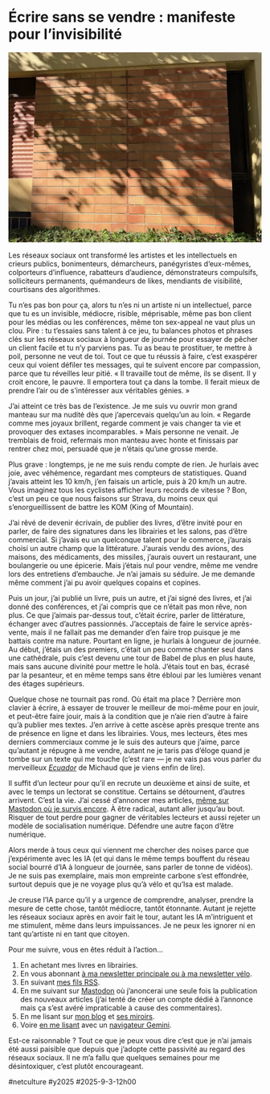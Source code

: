 # Écrire sans se vendre : manifeste pour l’invisibilité

![Invisible](_i/2025-09-03-101021.webp)

Les réseaux sociaux ont transformé les artistes et les intellectuels en crieurs publics, bonimenteurs, démarcheurs, panégyristes d’eux-mêmes, colporteurs d’influence, rabatteurs d’audience, démonstrateurs compulsifs, solliciteurs permanents, quémandeurs de likes, mendiants de visibilité, courtisans des algorithmes.

Tu n’es pas bon pour ça, alors tu n’es ni un artiste ni un intellectuel, parce que tu es un invisible, médiocre, risible, méprisable, même pas bon client pour les médias ou les conférences, même ton sex-appeal ne vaut plus un clou. Pire : tu t’essaies sans talent à ce jeu, tu balances photos et phrases clés sur les réseaux sociaux à longueur de journée pour essayer de pêcher un client facile et tu n’y parviens pas. Tu as beau te prostituer, te mettre à poil, personne ne veut de toi. Tout ce que tu réussis à faire, c’est exaspérer ceux qui voient défiler tes messages, qui te suivent encore par compassion, parce que tu réveilles leur pitié. « Il travaille tout de même, ils se disent. Il y croit encore, le pauvre. Il emportera tout ça dans la tombe. Il ferait mieux de prendre l’air ou de s’intéresser aux véritables génies. »

J’ai atteint ce très bas de l’existence. Je me suis vu ouvrir mon grand manteau sur ma nudité dès que j’apercevais quelqu’un au loin. « Regarde comme mes joyaux brillent, regarde comment je vais changer ta vie et provoquer des extases incomparables. » Mais personne ne venait. Je tremblais de froid, refermais mon manteau avec honte et finissais par rentrer chez moi, persuadé que je n’étais qu’une grosse merde.

Plus grave : longtemps, je ne me suis rendu compte de rien. Je hurlais avec joie, avec véhémence, regardant mes compteurs de statistiques. Quand j’avais atteint les 10 km/h, j’en faisais un article, puis à 20 km/h un autre. Vous imaginez tous les cyclistes afficher leurs records de vitesse ? Bon, c’est un peu ce que nous faisons sur Strava, du moins ceux qui s’enorgueillissent de battre les KOM (King of Mountain).

J’ai rêvé de devenir écrivain, de publier des livres, d’être invité pour en parler, de faire des signatures dans les librairies et les salons, pas d’être commercial. Si j’avais eu un quelconque talent pour le commerce, j’aurais choisi un autre champ que la littérature. J’aurais vendu des avions, des maisons, des médicaments, des missiles, j’aurais ouvert un restaurant, une boulangerie ou une épicerie. Mais j’étais nul pour vendre, même me vendre lors des entretiens d’embauche. Je n’ai jamais su séduire. Je me demande même comment j’ai pu avoir quelques copains et copines.

Puis un jour, j’ai publié un livre, puis un autre, et j’ai signé des livres, et j’ai donné des conférences, et j’ai compris que ce n’était pas mon rêve, non plus. Ce que j’aimais par-dessus tout, c’était écrire, parler de littérature, échanger avec d’autres passionnés. J’acceptais de faire le service après-vente, mais il ne fallait pas me demander d’en faire trop puisque je me battais contre ma nature. Pourtant en ligne, je hurlais à longueur de journée. Au début, j’étais un des premiers, c’était un peu comme chanter seul dans une cathédrale, puis c’est devenu une tour de Babel de plus en plus haute, mais sans aucune divinité pour mettre le holà. J’étais tout en bas, écrasé par la pesanteur, et en même temps sans être ébloui par les lumières venant des étages supérieurs.

Quelque chose ne tournait pas rond. Où était ma place ? Derrière mon clavier à écrire, à essayer de trouver le meilleur de moi-même pour en jouir, et peut-être faire jouir, mais à la condition que je n’aie rien d’autre à faire qu’à publier mes textes. J’en arrive à cette ascèse après presque trente ans de présence en ligne et dans les librairies. Vous, mes lecteurs, êtes mes derniers commerciaux comme je le suis des auteurs que j’aime, parce qu’autant je répugne à me vendre, autant ne je taris pas d’éloge quand je tombe sur un texte qui me touche (c’est rare — je ne vais pas vous parler du merveilleux [*Ecuador*](https://fr.wikipedia.org/wiki/Ecuador) de Michaud que je viens enfin de lire).

Il suffit d’un lecteur pour qu’il en recrute un deuxième et ainsi de suite, et avec le temps un lectorat se constitue. Certains se détournent, d’autres arrivent. C’est la vie. J’ai cessé d’annoncer mes articles, [même sur Mastodon où je survis encore](https://mamot.fr/@tcrouzet). À être radical, autant aller jusqu’au bout. Risquer de tout perdre pour gagner de véritables lecteurs et aussi rejeter un modèle de socialisation numérique. Défendre une autre façon d’être numérique.

Alors merde à tous ceux qui viennent me chercher des noises parce que j’expérimente avec les IA (et qui dans le même temps bouffent du réseau social bourré d’IA à longueur de journée, sans parler de tonne de vidéos). Je ne suis pas exemplaire, mais mon empreinte carbone s’est effondrée, surtout depuis que je ne voyage plus qu’à vélo et qu’Isa est malade.

Je creuse l’IA parce qu’il y a urgence de comprendre, analyser, prendre la mesure de cette chose, tantôt médiocre, tantôt étonnante. Autant je rejette les réseaux sociaux après en avoir fait le tour, autant les IA m’intriguent et me stimulent, même dans leurs impuissances. Je ne peux les ignorer ni en tant qu’artiste ni en tant que citoyen.

Pour me suivre, vous en êtes réduit à l’action…

1. En achetant mes livres en librairies.
2. En vous abonnant [à ma newsletter principale ou à ma newsletter vélo](https://tcrouzet.com/page/abonnement-par-mail/).
3. En suivant [mes fils RSS](https://tcrouzet.com/page/abonnement-par-mail/).
4. En me suivant sur [Mastodon](https://mamot.fr/@tcrouzet) où j’anoncerai une seule fois la publication des nouveaux articles (j’ai tenté de créer un compte dédié à l’annonce mais ça s’est avéré impraticable à cause des commentaires).
5. En me lisant sur [mon blog](https://tcrouzet.com/) et [ses miroirs](https://static.tcrouzet.com/).
6. Voire [en me lisant](gemini://gemini.tcrouzet.com/) avec un [navigateur Gemini](https://gmi.skyjake.fi/lagrange/).

Est-ce raisonnable ? Tout ce que je peux vous dire c’est que je n’ai jamais été aussi paisible que depuis que j’adopte cette passivité au regard des réseaux sociaux. Il ne m’a fallu que quelques semaines pour me désintoxiquer, c’est plutôt encourageant.

#netculture #y2025 #2025-9-3-12h00
